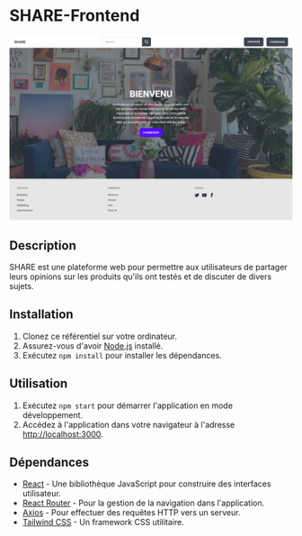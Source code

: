 # SHARE-Frontend

![Alt text](Home.jpg)

## Description

SHARE est une plateforme web pour permettre aux utilisateurs de partager leurs opinions sur les produits qu'ils ont testés et de discuter de divers sujets.

## Installation

1. Clonez ce référentiel sur votre ordinateur.
2. Assurez-vous d'avoir [Node.js](https://nodejs.org/) installé.
3. Exécutez `npm install` pour installer les dépendances.

## Utilisation

1. Exécutez `npm start` pour démarrer l'application en mode développement.
2. Accédez à l'application dans votre navigateur à l'adresse [http://localhost:3000](http://localhost:3000).

## Dépendances

- [React](https://reactjs.org/) - Une bibliothèque JavaScript pour construire des interfaces utilisateur.
- [React Router](https://reactrouter.com/) - Pour la gestion de la navigation dans l'application.
- [Axios](https://axios-http.com/) - Pour effectuer des requêtes HTTP vers un serveur.
- [Tailwind CSS](https://tailwindcss.com/) - Un framework CSS utilitaire.
